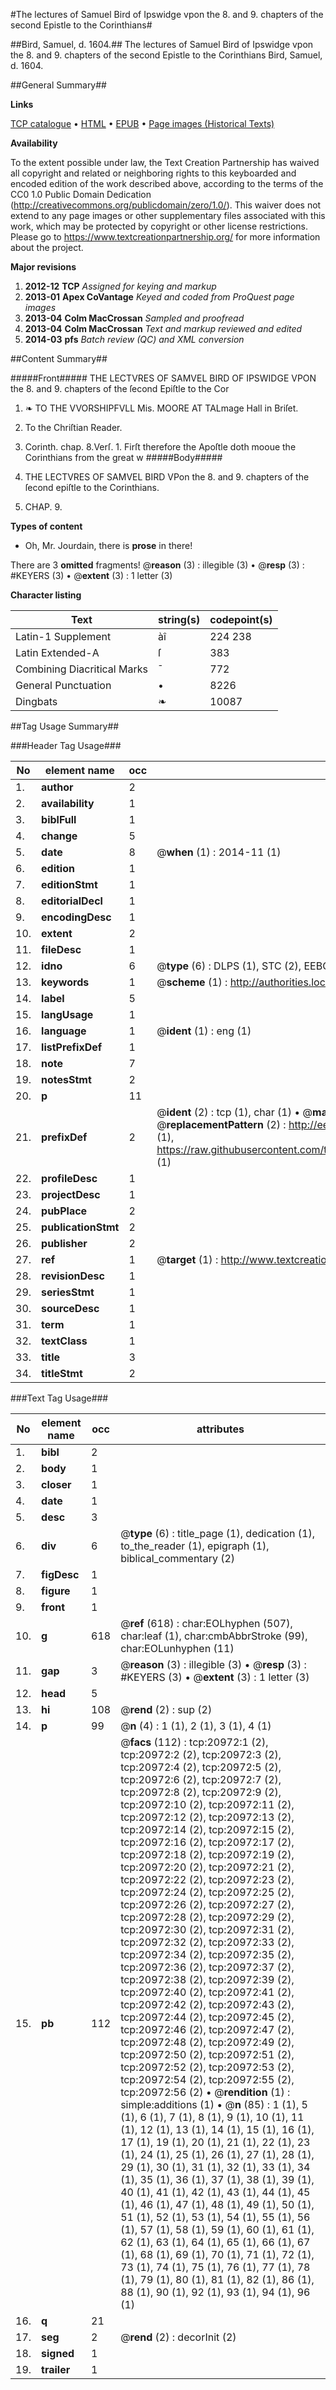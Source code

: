 #The lectures of Samuel Bird of Ipswidge vpon the 8. and 9. chapters of the second Epistle to the Corinthians#

##Bird, Samuel, d. 1604.##
The lectures of Samuel Bird of Ipswidge vpon the 8. and 9. chapters of the second Epistle to the Corinthians
Bird, Samuel, d. 1604.

##General Summary##

**Links**

[TCP catalogue](http://www.ota.ox.ac.uk/tcp/)  • 
[HTML](http://tei.it.ox.ac.uk/tcp/Texts-HTML/free/A16/A16164.html)  • 
[EPUB](http://tei.it.ox.ac.uk/tcp/Texts-EPUB/free/A16/A16164.epub) • 
[Page images (Historical Texts)](https://historicaltexts.jisc.ac.uk/eebo-99855477e)

**Availability**

To the extent possible under law, the Text Creation Partnership has waived all copyright and related or neighboring rights to this keyboarded and encoded edition of the work described above, according to the terms of the CC0 1.0 Public Domain Dedication (http://creativecommons.org/publicdomain/zero/1.0/). This waiver does not extend to any page images or other supplementary files associated with this work, which may be protected by copyright or other license restrictions. Please go to https://www.textcreationpartnership.org/ for more information about the project.

**Major revisions**

1. __2012-12__ __TCP__ *Assigned for keying and markup*
1. __2013-01__ __Apex CoVantage__ *Keyed and coded from ProQuest page images*
1. __2013-04__ __Colm MacCrossan__ *Sampled and proofread*
1. __2013-04__ __Colm MacCrossan__ *Text and markup reviewed and edited*
1. __2014-03__ __pfs__ *Batch review (QC) and XML conversion*

##Content Summary##

#####Front#####
THE LECTVRES OF SAMVEL BIRD OF IPSWIDGE VPON the 8. and 9. chapters of the ſecond Epiſtle to the Cor
1. ❧ TO THE VVORSHIPFVLL Mis. MOORE AT TALmage Hall in Briſet.

1. To the Chriſtian Reader.
2. Corinth. chap. 8.Verſ. 1. Firſt therefore the Apoſtle doth mooue the Corinthians from the great w
#####Body#####

1. THE LECTVRES OF SAMVEL BIRD VPon the 8. and 9. chapters of the ſecond epiſtle to the Corinthians.

1. CHAP. 9.

**Types of content**

  * Oh, Mr. Jourdain, there is **prose** in there!

There are 3 **omitted** fragments! 
 @__reason__ (3) : illegible (3)  •  @__resp__ (3) : #KEYERS (3)  •  @__extent__ (3) : 1 letter (3)

**Character listing**


|Text|string(s)|codepoint(s)|
|---|---|---|
|Latin-1 Supplement|àî|224 238|
|Latin Extended-A|ſ|383|
|Combining             Diacritical Marks|̄|772|
|General Punctuation|•|8226|
|Dingbats|❧|10087|

##Tag Usage Summary##

###Header Tag Usage###

|No|element name|occ|attributes|
|---|---|---|---|
|1.|__author__|2||
|2.|__availability__|1||
|3.|__biblFull__|1||
|4.|__change__|5||
|5.|__date__|8| @__when__ (1) : 2014-11 (1)|
|6.|__edition__|1||
|7.|__editionStmt__|1||
|8.|__editorialDecl__|1||
|9.|__encodingDesc__|1||
|10.|__extent__|2||
|11.|__fileDesc__|1||
|12.|__idno__|6| @__type__ (6) : DLPS (1), STC (2), EEBO-CITATION (1), PROQUEST (1), VID (1)|
|13.|__keywords__|1| @__scheme__ (1) : http://authorities.loc.gov/ (1)|
|14.|__label__|5||
|15.|__langUsage__|1||
|16.|__language__|1| @__ident__ (1) : eng (1)|
|17.|__listPrefixDef__|1||
|18.|__note__|7||
|19.|__notesStmt__|2||
|20.|__p__|11||
|21.|__prefixDef__|2| @__ident__ (2) : tcp (1), char (1)  •  @__matchPattern__ (2) : ([0-9\-]+):([0-9IVX]+) (1), (.+) (1)  •  @__replacementPattern__ (2) : http://eebo.chadwyck.com/downloadtiff?vid=$1&page=$2 (1), https://raw.githubusercontent.com/textcreationpartnership/Texts/master/tcpchars.xml#$1 (1)|
|22.|__profileDesc__|1||
|23.|__projectDesc__|1||
|24.|__pubPlace__|2||
|25.|__publicationStmt__|2||
|26.|__publisher__|2||
|27.|__ref__|1| @__target__ (1) : http://www.textcreationpartnership.org/docs/. (1)|
|28.|__revisionDesc__|1||
|29.|__seriesStmt__|1||
|30.|__sourceDesc__|1||
|31.|__term__|1||
|32.|__textClass__|1||
|33.|__title__|3||
|34.|__titleStmt__|2||


###Text Tag Usage###

|No|element name|occ|attributes|
|---|---|---|---|
|1.|__bibl__|2||
|2.|__body__|1||
|3.|__closer__|1||
|4.|__date__|1||
|5.|__desc__|3||
|6.|__div__|6| @__type__ (6) : title_page (1), dedication (1), to_the_reader (1), epigraph (1), biblical_commentary (2)|
|7.|__figDesc__|1||
|8.|__figure__|1||
|9.|__front__|1||
|10.|__g__|618| @__ref__ (618) : char:EOLhyphen (507), char:leaf (1), char:cmbAbbrStroke (99), char:EOLunhyphen (11)|
|11.|__gap__|3| @__reason__ (3) : illegible (3)  •  @__resp__ (3) : #KEYERS (3)  •  @__extent__ (3) : 1 letter (3)|
|12.|__head__|5||
|13.|__hi__|108| @__rend__ (2) : sup (2)|
|14.|__p__|99| @__n__ (4) : 1 (1), 2 (1), 3 (1), 4 (1)|
|15.|__pb__|112| @__facs__ (112) : tcp:20972:1 (2), tcp:20972:2 (2), tcp:20972:3 (2), tcp:20972:4 (2), tcp:20972:5 (2), tcp:20972:6 (2), tcp:20972:7 (2), tcp:20972:8 (2), tcp:20972:9 (2), tcp:20972:10 (2), tcp:20972:11 (2), tcp:20972:12 (2), tcp:20972:13 (2), tcp:20972:14 (2), tcp:20972:15 (2), tcp:20972:16 (2), tcp:20972:17 (2), tcp:20972:18 (2), tcp:20972:19 (2), tcp:20972:20 (2), tcp:20972:21 (2), tcp:20972:22 (2), tcp:20972:23 (2), tcp:20972:24 (2), tcp:20972:25 (2), tcp:20972:26 (2), tcp:20972:27 (2), tcp:20972:28 (2), tcp:20972:29 (2), tcp:20972:30 (2), tcp:20972:31 (2), tcp:20972:32 (2), tcp:20972:33 (2), tcp:20972:34 (2), tcp:20972:35 (2), tcp:20972:36 (2), tcp:20972:37 (2), tcp:20972:38 (2), tcp:20972:39 (2), tcp:20972:40 (2), tcp:20972:41 (2), tcp:20972:42 (2), tcp:20972:43 (2), tcp:20972:44 (2), tcp:20972:45 (2), tcp:20972:46 (2), tcp:20972:47 (2), tcp:20972:48 (2), tcp:20972:49 (2), tcp:20972:50 (2), tcp:20972:51 (2), tcp:20972:52 (2), tcp:20972:53 (2), tcp:20972:54 (2), tcp:20972:55 (2), tcp:20972:56 (2)  •  @__rendition__ (1) : simple:additions (1)  •  @__n__ (85) : 1 (1), 5 (1), 6 (1), 7 (1), 8 (1), 9 (1), 10 (1), 11 (1), 12 (1), 13 (1), 14 (1), 15 (1), 16 (1), 17 (1), 19 (1), 20 (1), 21 (1), 22 (1), 23 (1), 24 (1), 25 (1), 26 (1), 27 (1), 28 (1), 29 (1), 30 (1), 31 (1), 32 (1), 33 (1), 34 (1), 35 (1), 36 (1), 37 (1), 38 (1), 39 (1), 40 (1), 41 (1), 42 (1), 43 (1), 44 (1), 45 (1), 46 (1), 47 (1), 48 (1), 49 (1), 50 (1), 51 (1), 52 (1), 53 (1), 54 (1), 55 (1), 56 (1), 57 (1), 58 (1), 59 (1), 60 (1), 61 (1), 62 (1), 63 (1), 64 (1), 65 (1), 66 (1), 67 (1), 68 (1), 69 (1), 70 (1), 71 (1), 72 (1), 73 (1), 74 (1), 75 (1), 76 (1), 77 (1), 78 (1), 79 (1), 80 (1), 81 (1), 82 (1), 86 (1), 88 (1), 90 (1), 92 (1), 93 (1), 94 (1), 96 (1)|
|16.|__q__|21||
|17.|__seg__|2| @__rend__ (2) : decorInit (2)|
|18.|__signed__|1||
|19.|__trailer__|1||
